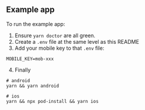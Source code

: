 ## Example app

To run the example app:

1. Ensure `yarn doctor` are all green.
2. Create a `.env` file at the same level as this README
3. Add your mobile key to that `.env` file:

```shell
MOBILE_KEY=mob-xxx
```

4. Finally

```shell
# android
yarn && yarn android

# ios
yarn && npx pod-install && yarn ios
```
